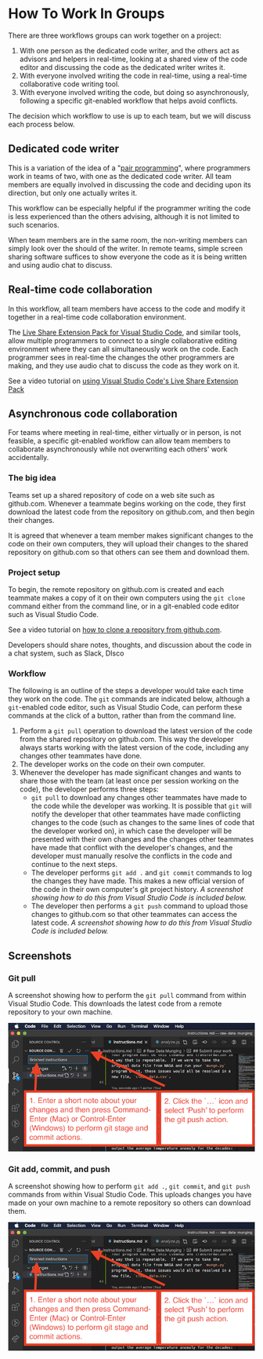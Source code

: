 # How To Work In Groups

There are three workflows groups can work together on a project:
1. With one person as the dedicated code writer, and the others act as advisors and helpers in real-time, looking at a shared view of the code editor and discussing the code as the dedicated writer writes it.
1. With everyone involved writing the code in real-time, using a real-time collaborative code writing tool.
1. With everyone involved writing the code, but doing so asynchronously, following a specific git-enabled workflow that helps avoid conflicts.

The decision which workflow to use is up to each team, but we will discuss each process below.

## Dedicated code writer
This is a variation of the idea of a "[pair programming](https://en.wikipedia.org/wiki/Pair_programming)", where programmers work in teams of two, with one as the dedicated code writer.  All team members are equally involved in discussing the code and deciding upon its direction, but only one actually writes it.

This workflow can be especially helpful if the programmer writing the code is less experienced than the others advising, although it is not limited to such scenarios.

When team members are in the same room, the non-writing members can simply look over the should of the writer.  In remote teams, simple screen sharing software suffices to show everyone the code as it is being written and using audio chat to discuss.

## Real-time code collaboration
In this workflow, all team members have access to the code and modify it together in a real-time code collaboration environment.  

The [Live Share Extension Pack for Visual Studio Code](https://marketplace.visualstudio.com/items?itemName=MS-vsliveshare.vsliveshare-pack), and similar tools, allow multiple programmers to connect to a single collaborative editing environment where they can all simultaneously work on the code.  Each programmer sees in real-time the changes the other programmers are making, and they use audio chat to discuss the code as they work on it.

See a video tutorial on [using Visual Studio Code's Live Share Extension Pack](https://www.youtube.com/watch?v=I7TZdfSaAhk)

## Asynchronous code collaboration
For teams where meeting in real-time, either virtually or in person, is not feasible, a specific git-enabled workflow can allow team members to collaborate asynchronously while not overwriting each others' work accidentally.

### The big idea
Teams set up a shared repository of code on a web site such as github.com.  Whenever a teammate begins working on the code, they first download the latest code from the repository on github.com, and then begin their changes. 

It is agreed that whenever a team member makes significant changes to the code on their own computers, they will upload their changes to the shared repository on github.com so that others can see them and download them.

### Project setup
To begin, the remote repository on github.com is created and each teammate makes a copy of it on their own computers using the `git clone` command either from the command line, or in a git-enabled code editor such as Visual Studio Code.

See a video tutorial on [how to clone a repository from github.com](https://www.youtube.com/watch?v=axcny0o1NYo).

Developers should share notes, thoughts, and discussion about the code in a chat system, such as Slack, DIsco

### Workflow
The following is an outline of the steps a developer would take each time they work on the code.  The `git` commands are indicated below, although a `git`-enabled code editor, such as Visual Studio Code, can perform these commands at the click of a button, rather than from the command line.
1. Perform a `git pull` operation to download the latest version of the code from the shared repository on github.com.  This way the developer always starts working with the latest version of the code, including any changes other teammates have done.
1. The developer works on the code on their own computer.
1. Whenever the developer has made significant changes and wants to share those with the team (at least once per session working on the code), the developer performs three steps:
    - `git pull` to download any changes other teammates have made to the code while the developer was working.  It is possible that `git` will notify the developer that other teammates have made conflicting changes to the code (such as changes to the same lines of code that the developer worked on), in which case the developer will be presented with their own changes and the changes other teammates have made that conflict with the developer's changes, and the developer must manually resolve the conflicts in the code and continue to the next steps.
    - The developer performs `git add .` and `git commit` commands to log the changes they have made.  This makes a new official version of the code in their own computer's git project history.  *A screenshot showing how to do this from Visual Studio Code is included below.*
    - The developer then performs a `git push` command to upload those changes to github.com so that other teammates can access the latest code. *A screenshot showing how to do this from Visual Studio Code is included below.*


## Screenshots

### Git pull
A screenshot showing how to perform the `git pull` command from within Visual Studio Code.  This downloads the latest code from a remote repository to your own machine.

![Download changes from a remote repository from Visual Studio Code](./images/vscode_stage_commit_push.png)

### Git add, commit, and push
A screenshot showing how to perform `git add .`, `git commit`, and `git push` commands from within Visual Studio Code.   This uploads changes you have made on your own machine to a remote repository so others can download them.

![Upload changes to a remote repository from Visual Studio Code](./images/vscode_stage_commit_push.png)